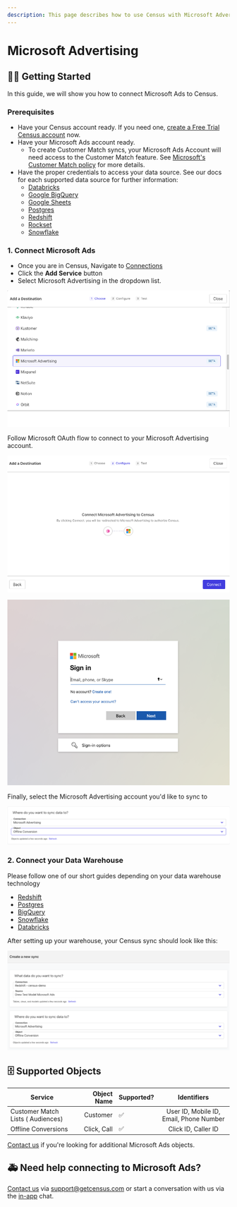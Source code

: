 ```yaml
---
description: This page describes how to use Census with Microsoft Advertising(or Bing Ads).
---
```


# Microsoft Advertising

## ​🏃‍♀️ Getting Started



In this guide, we will show you how to connect Microsoft Ads to Census.&#x20;



### Prerequisites

* Have your Census account ready. If you need one, [create a Free Trial Census account](https://app.getcensus.com) now.
* Have your Microsoft Ads account ready.
  * To create Customer Match syncs, your Microsoft Ads Account will need access to the Customer Match feature. See [Microsoft's Customer Match policy](https://about.ads.microsoft.com/en-us/solutions/audience-targeting/customer-match) for more details.
* Have the proper credentials to access your data source. See our docs for each supported data source for further information:
  * [Databricks](https://docs.getcensus.com/sources/databricks)
  * [Google BigQuery](https://docs.getcensus.com/sources/google-bigquery)
  * [Google Sheets](https://docs.getcensus.com/sources/google-sheets)
  * [Postgres](https://docs.getcensus.com/sources/postgres)
  * [Redshift](https://docs.getcensus.com/sources/redshift)
  * [Rockset](https://docs.getcensus.com/sources/rockset)
  * [Snowflake](https://docs.getcensus.com/sources/snowflake)

### 1. Connect Microsoft Ads

* Once you are in Census, Navigate to [Connections](https://app.getcensus.com/connections)
* Click the **Add Service** button
* Select Microsoft Advertising in the dropdown list.

![](<../.gitbook/assets/Screen Shot 2022-03-11 at 9.50.12 AM.png>)

Follow Microsoft OAuth flow to connect to your Microsoft Advertising account.

![](<../.gitbook/assets/Screen Shot 2022-03-11 at 9.54.12 AM.png>)



![](<../.gitbook/assets/Screen Shot 2022-03-11 at 9.56.02 AM.png>)

Finally, select the Microsoft Advertising account you'd like to sync to



![](<../.gitbook/assets/Screen Shot 2022-03-11 at 10.01.08 AM.png>)



### 2. Connect your Data Warehouse

Please follow one of our short guides depending on your data warehouse technology

* [Redshift](https://help.getcensus.com/article/10-configuring-redshift-postgresql-access)
* [Postgres](https://help.getcensus.com/article/10-configuring-redshift-postgresql-access)
* [BigQuery](https://help.getcensus.com/article/21-configuring-bigquery-access)
* [Snowflake](https://help.getcensus.com/article/8-configuring-snowflake-access)
* [Databricks](../sources/databricks.md)

After setting up your warehouse, your Census sync should look like this:

![](<../.gitbook/assets/Screen Shot 2022-03-11 at 10.08.23 AM.png>)



## 🗄 Supported Objects

| Service                           | Object Name | Supported? |               Identifiers               |
| --------------------------------- | ----------: | ---------- | :-------------------------------------: |
| Customer Match Lists ( Audiences) |    Customer | ✅          | User ID, Mobile ID, Email, Phone Number |
| Offline Conversions               | Click, Call | ✅          |           Click ID, Caller ID           |

[Contact us](mailto:support@getcensus.com) if you're looking for additional Microsoft Ads objects.



## 🚑 Need help connecting to Microsoft Ads?

[Contact us](mailto:support@getcensus.com) via support@getcensus.com or start a conversation with us via the [in-app](https://app.getcensus.com) chat.
